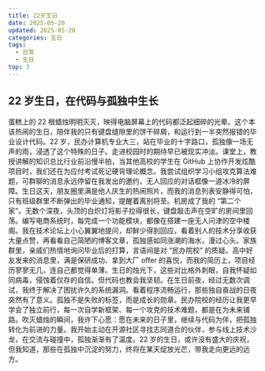 ```yaml
---
title: 22岁生日
date: 2025-05-20
updated: 2025-05-20
categories: 生日
tags:
  - 日常
  - 生日
top: 3
---
```

## 22 岁生日，在代码与孤独中生长​
蛋糕上的 22 根蜡烛明明灭灭，映得电脑屏幕上的代码都泛起细碎的光晕。这个本该热闹的生日，陪伴我的只有键盘缝隙里的饼干碎屑，和运行到一半突然报错的毕业设计代码。22 岁，民办计算机专业大三，站在毕业的十字路口，孤独像一场无声的雨，浸透了这个特殊的日子。​
走进校园时的期待早已被现实冲淡。课堂上，教授讲解的知识总比行业前沿慢半拍，当其他高校的学生在 GitHub 上协作开发炫酷项目时，我们还在为应付考试死记硬背理论概念。我尝试组织学习小组攻克算法难题，可群聊的消息永远停留在我发出的邀约，无人回应的对话框像一道冰冷的屏障。生日这天，朋友圈里满是他人庆生的热闹照片，而我的消息列表安静得可怕，只有班级群里不断弹出的毕业通知，提醒着离别将至。​
机房成了我的 “第二个家”。无数个深夜，头顶的白炽灯将影子拉得很长，键盘敲击声在空旷的房间里回荡。编写电商系统时，每完成一个功能模块，都像在搭建一座无人问津的空中楼阁。我在技术论坛上小心翼翼地提问，却鲜少得到回应，看着别人的技术分享收获大量点赞，再看看自己简陋的博客文章，孤独感如同涨潮的海水，漫过心头。​
家族群里，亲戚们热情地询问毕业后的打算，言语间是对 “民办院校” 的质疑。高中好友发来的消息里，满是保研成功、拿到大厂 offer 的喜悦，而我的简历上，项目经历寥寥无几，连自己都觉得单薄。生日的烛光下，这些对比格外刺眼，自我怀疑如同病毒，侵蚀着仅存的自信。​
但代码也教会我坚韧。在生日前夜，经过无数次调试，我终于解决了困扰许久的系统漏洞。看着程序流畅运行，那些独自奋战的日夜突然有了意义。孤独不是失败的标签，而是成长的勋章。民办院校的经历让我更早学会了独立前行，每一次自学新框架、每一个攻克的技术难题，都是在为未来铺路。​
吹灭蜡烛的瞬间，我许下心愿：愿在未来的日子里，继续与代码为伴，把孤独转化为前进的力量。我开始主动在开源社区寻找志同道合的伙伴，参与线上技术沙龙，在交流与碰撞中，孤独渐渐有了温度。22 岁的生日，或许没有盛大的庆祝，但我知道，那些在孤独中沉淀的努力，终将在某天绽放光芒，带我走向更远的远方。
